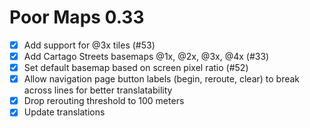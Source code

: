 Poor Maps 0.33
==============

* [x] Add support for @3x tiles (#53)
* [x] Add Cartago Streets basemaps @1x, @2x, @3x, @4x (#33)
* [x] Set default basemap based on screen pixel ratio (#52)
* [x] Allow navigation page button labels (begin, reroute, clear) to
      break across lines for better translatability
* [x] Drop rerouting threshold to 100 meters
* [x] Update translations
